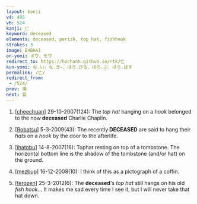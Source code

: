 ```yaml
---
layout: kanji
v4: 485
v6: 524
kanji: 亡
keyword: deceased
elements: deceased, perish, top hat, fishhook
strokes: 3
image: E4BAA1
on-yomi: ボウ、モウ
redirect_to: https://hochanh.github.io/rtk/亡
kun-yomi: な.い、な.き-、ほろ.びる、ほろ.ぶ、ほろ.ぼす
permalink: /亡/
redirect_from:
 - /524/
prev: 境
next: 盲
---
```


1) [<a href="http://kanji.koohii.com/profile/cheechuan">cheechuan</a>] 29-10-2007(124): The <em>top hat</em> hanging on a <em>hook</em> belonged to the now<strong> deceased</strong> Charlie Chaplin.

2) [<a href="http://kanji.koohii.com/profile/Robatsu">Robatsu</a>] 5-3-2009(43): The recently<strong> DECEASED</strong> are said to hang their <em>hats</em> on a <em>hook</em> by the door to the afterlife.

3) [<a href="http://kanji.koohii.com/profile/ihatobu">ihatobu</a>] 14-8-2007(16): Tophat resting on top of a tombstone. The horizontal bottom line is the shadow of the tombstone (and/or hat) on the ground.

4) [<a href="http://kanji.koohii.com/profile/mezbup">mezbup</a>] 16-12-2008(10): I think of this as a pictograph of a coffin.

5) [<a href="http://kanji.koohii.com/profile/terozen">terozen</a>] 25-3-2012(6): The <strong>deceased</strong>&#039;s <em>top hat</em> still hangs on his old <em>fish hook</em>... It makes me sad every time I see it, but I will never take that hat down.


